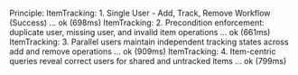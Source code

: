 Principle: ItemTracking: 1. Single User - Add, Track, Remove Workflow (Success) ... ok (698ms)
ItemTracking: 2. Precondition enforcement: duplicate user, missing user, and invalid item operations ... ok (661ms)
ItemTracking: 3. Parallel users maintain independent tracking states across add and remove operations ... ok (909ms)
ItemTracking: 4. Item-centric queries reveal correct users for shared and untracked items ... ok (799ms)
